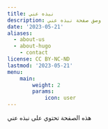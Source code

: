 ```yaml
---
title: نبذه عني
description: وصق صفحة نبذه عني
date: '2023-05-21'
aliases:
  - about-us
  - about-hugo
    - contact
license: CC BY-NC-ND 
lastmod: '2023-05-21'
menu:
    main:
        weight: 2
        params:
            icon: user
---
```


هذه الصفحة تحتوي على نبذه عني
